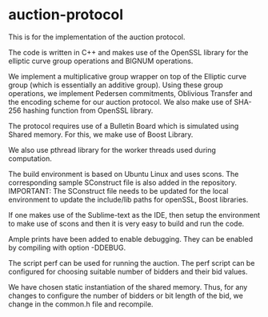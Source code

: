 # auction-protocol
This is for the implementation of the auction protocol.

The code is written in C++ and makes use of the OpenSSL library for the elliptic curve group operations and BIGNUM operations.

We implement a multiplicative group wrapper on top of the Elliptic curve group (which is essentially an additive group). Using these group operations, we implement Pedersen commitments, Oblivious Transfer and the encoding scheme for our auction protocol. We also make use of SHA-256 hashing function from OpenSSL library.

The protocol requires use of a Bulletin Board which is simulated using Shared memory. For this, we make use of Boost Library.

We also use pthread library for the worker threads used during computation.

The build environment is based on Ubuntu Linux and uses scons. The corresponding sample SConstruct file is also added in the repository. 
IMPORTANT: The SConstruct file needs to be updated for the local environment to update the include/lib paths for openSSL, Boost libraries.

If one makes use of the Sublime-text as the IDE, then setup the environment to make use of scons and then it is very easy to build and run the code.


Ample prints have been added to enable debugging. They can be enabled by compiling with option -DDEBUG. 

The script perf can be used for running the auction. The perf script can be configured for choosing suitable number of bidders and their bid values. 

We have chosen static instantiation of the shared memory. Thus, for any changes to configure the number of bidders or bit length of the bid, we change in the common.h file and recompile.


